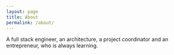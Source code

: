 ```yaml
---
layout: page
title: About
permalink: /about/
---
```


A full stack engineer, an architecture, a project coordinator and an entrepreneur, who is always learning.
